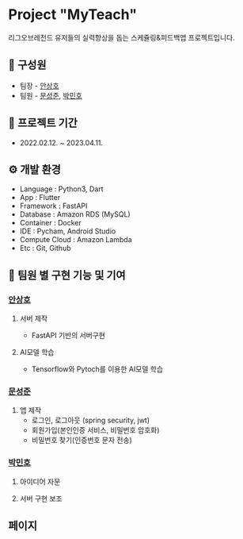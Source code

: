 # Project "MyTeach"
리그오브레전드 유저들의 실력향상을 돕는 스케쥴링&피드백앱 프로젝트입니다.

## 👨 구성원
- 팀장 - [안상호](https://github.com/32192442sangho)
- 팀원 - [문성준](https://github.com/moonlomon), [박민호](https://github.com/parkCoit)

## 📅 프로젝트 기간
- 2022.02.12. ~ 2023.04.11.

## ⚙️ 개발 환경
- Language : Python3, Dart
- App : Flutter
- Framework : FastAPI
- Database : Amazon RDS (MySQL)
- Container : Docker
- IDE : Pycham, Android Studio
- Compute Cloud : Amazon Lambda
- Etc : Git, Github

## 🔧 팀원 별 구현 기능 및 기여

### [안상호](https://github.com/32192442sangho)
1. 서버 제작
   - FastAPI 기반의 서버구현
   
2. AI모델 학습
   - Tensorflow와 Pytoch를 이용한 AI모델 학습

   
### [문성준](https://github.com/moonlomon)
1. 앱 제작
   - 로그인, 로그아웃 (spring security, jwt)
   - 회원가입(본인인증 서비스, 비밀번호 암호화)
   - 비밀번호 찾기(인증번호 문자 전송)

   
### [박민호](https://github.com/parkCoit)
1. 아이디어 자문

2. 서버 구현 보조

## 페이지

